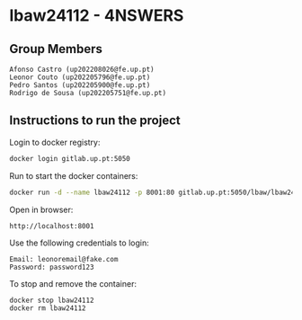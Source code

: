 # lbaw24112 - 4NSWERS

## Group Members

    Afonso Castro (up202208026@fe.up.pt)
    Leonor Couto (up202205796@fe.up.pt)
    Pedro Santos (up202205900@fe.up.pt)
    Rodrigo de Sousa (up202205751@fe.up.pt)

## Instructions to run the project

Login to docker registry:
```bash
docker login gitlab.up.pt:5050
```

Run to start the docker containers:
```bash
docker run -d --name lbaw24112 -p 8001:80 gitlab.up.pt:5050/lbaw/lbaw2425/lbaw24112
```

Open in browser:
```
http://localhost:8001
```

Use the following credentials to login:
```
Email: leonoremail@fake.com
Password: password123
```


To stop and remove the container:

```bash
docker stop lbaw24112
docker rm lbaw24112
```